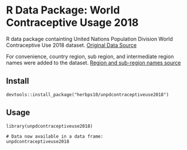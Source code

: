# R Data Package: World Contraceptive Usage 2018
R data package containting United Nations Population Division World Contraceptive Use 2018 dataset. [Original Data Source](http://www.un.org/en/development/desa/population/publications/dataset/contraception/wcu2018.shtml)


For convenience, country region, sub region, and intermediate region names were added to the dataset. [Region and sub-region names source](https://unstats.un.org/unsd/methodology/m49/)

## Install

```{r}
devtools::install_package("herbps10/unpdcontraceptiveuse2018")
```

## Usage

```{r}
library(unpdcontraceptiveuse2018)

# Data now available in a data frame:
unpdcontraceptiveuse2018
```
